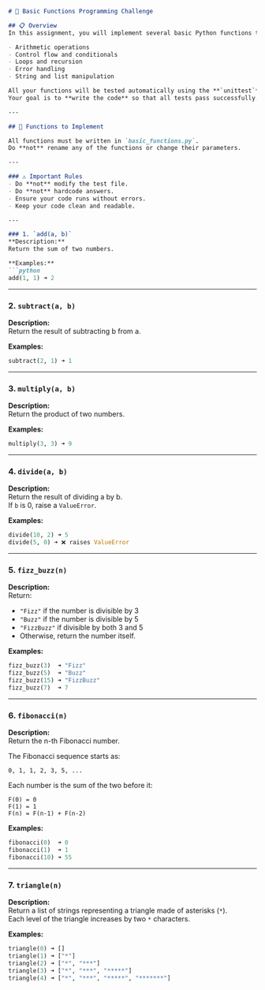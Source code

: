 ```markdown
# 🧮 Basic Functions Programming Challenge

## 📋 Overview
In this assignment, you will implement several basic Python functions to practice working with:

- Arithmetic operations  
- Control flow and conditionals  
- Loops and recursion  
- Error handling  
- String and list manipulation  

All your functions will be tested automatically using the **`unittest`** framework.  
Your goal is to **write the code** so that all tests pass successfully.

---

## 🧠 Functions to Implement

All functions must be written in `basic_functions.py`.  
Do **not** rename any of the functions or change their parameters.

---

### ⚠️ Important Rules
- Do **not** modify the test file.  
- Do **not** hardcode answers.  
- Ensure your code runs without errors.  
- Keep your code clean and readable.

---

### 1. `add(a, b)`
**Description:**  
Return the sum of two numbers.

**Examples:**
```python
add(1, 1) ➜ 2
```

---

### 2. `subtract(a, b)`
**Description:**  
Return the result of subtracting b from a.

**Examples:**
```python
subtract(2, 1) ➜ 1
```

---

### 3. `multiply(a, b)`
**Description:**  
Return the product of two numbers.

**Examples:**
```python
multiply(3, 3) ➜ 9
```

---

### 4. `divide(a, b)`
**Description:**  
Return the result of dividing a by b.  
If `b` is 0, raise a `ValueError`.

**Examples:**
```python
divide(10, 2) ➜ 5
divide(5, 0) ➜ ❌ raises ValueError
```

---

### 5. `fizz_buzz(n)`
**Description:**  
Return:
- `"Fizz"` if the number is divisible by 3  
- `"Buzz"` if the number is divisible by 5  
- `"FizzBuzz"` if divisible by both 3 and 5  
- Otherwise, return the number itself.

**Examples:**
```python
fizz_buzz(3)  ➜ "Fizz"
fizz_buzz(5)  ➜ "Buzz"
fizz_buzz(15) ➜ "FizzBuzz"
fizz_buzz(7)  ➜ 7
```

---

### 6. `fibonacci(n)`
**Description:**  
Return the n-th Fibonacci number.

The Fibonacci sequence starts as:
```
0, 1, 1, 2, 3, 5, ...
```

Each number is the sum of the two before it:
```
F(0) = 0  
F(1) = 1  
F(n) = F(n-1) + F(n-2)
```

**Examples:**
```python
fibonacci(0)  ➜ 0
fibonacci(1)  ➜ 1
fibonacci(10) ➜ 55
```

---

### 7. `triangle(n)`
**Description:**  
Return a list of strings representing a triangle made of asterisks (`*`).  
Each level of the triangle increases by two `*` characters.

**Examples:**
```python
triangle(0) ➜ []
triangle(1) ➜ ["*"]
triangle(2) ➜ ["*", "***"]
triangle(3) ➜ ["*", "***", "*****"]
triangle(4) ➜ ["*", "***", "*****", "*******"]
```
```
